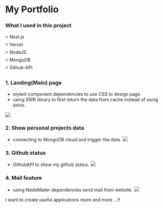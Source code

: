 # My Portfolio

### What I used in this project
⚡️ Next.js <br/>
⚡️ Vercel <br/>
⚡️ NodeJS <br/>
⚡️ MongoDB <br/>
⚡️ Github-API <br/>

### 1. Landing(Main) page
- styled-component dependencies to use CSS to design page 
- using SWR library to first return the data from cache instead of using axios.
 <img src="./images">
 
### 2. Show personal projects data
- connecting to MongoDB cloud and trigger the data.
   <img src="./images">

### 3. Github status
- GithubAPI to show my github status.
   <img src="./images">
  
### 4. Mail feature
- using NodeMailer dependencies send mail from website.
  <img src="./images">

I want to create useful applications more and more ...!!
